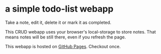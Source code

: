 # a simple todo-list webapp

Take a note, edit it, delete it or mark it as completed.

This CRUD webapp uses your browser's local-storage to store notes. That means notes will be still there, even if you refresh the page.

This webapp is hosted on [GitHub Pages](https://wttc-nitr.github.io/todo-list-webapp/).
Checkout once.
